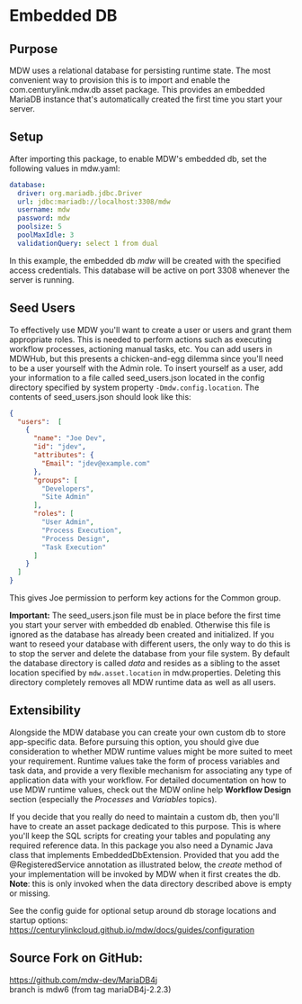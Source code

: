 # Embedded DB

## Purpose
MDW uses a relational database for persisting runtime state.
The most convenient way to provision this is to import and enable
the com.centurylink.mdw.db asset package.  This provides an embedded MariaDB
instance that's automatically created the first time you start your server.

## Setup
After importing this package, to enable MDW's embedded db, set the following values in mdw.yaml:
```yaml
database:
  driver: org.mariadb.jdbc.Driver
  url: jdbc:mariadb://localhost:3308/mdw
  username: mdw
  password: mdw
  poolsize: 5
  poolMaxIdle: 3
  validationQuery: select 1 from dual
```
 
In this example, the embedded db *mdw* will be created with the specified access credentials.
This database will be active on port 3308 whenever the server is running.

## Seed Users
To effectively use MDW you'll want to create a user or users and grant them appropriate roles.
This is needed to perform actions such as executing workflow processes, actioning manual tasks, etc.
You can add users in MDWHub, but this presents a chicken-and-egg dilemma since you'll need to be
a user yourself with the Admin role.  To insert yourself as a user, add your information to a file
called seed_users.json located in the config directory specified by system property
`-Dmdw.config.location`.  The contents of seed_users.json should look like this:

```json
{
  "users":  [
    {
      "name": "Joe Dev",
      "id": "jdev",
      "attributes": {
        "Email": "jdev@example.com"
      },      
      "groups": [
        "Developers",
        "Site Admin"
      ],
      "roles": [
        "User Admin",
        "Process Execution",
        "Process Design",
        "Task Execution"
      ]            
    }
  ]
}
```
This gives Joe permission to perform key actions for the Common group.

**Important:** The seed_users.json file must be in place before the first time you start your
server with embedded db enabled.  Otherwise this file is ignored as the database has already
been created and initialized.  If you want to reseed your database with different users, the
only way to do this is to stop the server and delete the database from your file system.  By
default the database directory is called *data* and resides as a sibling to the asset location
specified by `mdw.asset.location` in mdw.properties.  Deleting this directory completely
removes all MDW runtime data as well as all users.

## Extensibility
Alongside the MDW database you can create your own custom db to store app-specific data.
Before pursuing this option, you should give due consideration to whether MDW runtime values
might be more suited to meet your requirement.  Runtime values take the form of process
variables and task data, and provide a very flexible mechanism for associating any type of
application data with your workflow.  For detailed documentation on how to use MDW runtime
values, check out the MDW online help **Workflow Design** section (especially the *Processes*
and *Variables* topics).

If you decide that you really do need to maintain a custom db, then you'll have to create an
asset package dedicated to this purpose.  This is where you'll keep the SQL scripts for creating
your tables and populating any required reference data.  In this package you also need a Dynamic
Java class that implements EmbeddedDbExtension.  Provided that you add the @RegisteredService
annotation as illustrated below, the *create* method of your implementation will be invoked by
MDW when it first creates the db.  **Note**: this is only invoked when the data directory described
above is empty or missing.

See the config guide for optional setup around db storage locations and startup options:
https://centurylinkcloud.github.io/mdw/docs/guides/configuration

## Source Fork on GitHub:
https://github.com/mdw-dev/MariaDB4j   
branch is mdw6 (from tag mariaDB4j-2.2.3)


